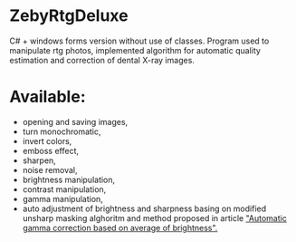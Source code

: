 # ZebyRtgDeluxe
C# + windows forms version without use of classes. Program used to manipulate rtg photos, implemented algorithm for automatic quality estimation and correction of dental X-ray images.   

# Available: 
* opening and saving images,
* turn monochromatic,
* invert colors,
* emboss effect,
* sharpen,
* noise removal,
* brightness manipulation,
* contrast manipulation,
* gamma manipulation,
* auto adjustment of brightness and sharpness basing on modified unsharp masking alghoritm and method proposed in article 
["Automatic gamma correction based on average of brightness".](https://www.academia.edu/19515159/Automatic_gamma_correction_based_on_average_of_brightness)
